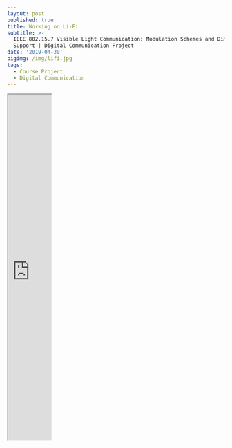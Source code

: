 ```yaml
---
layout: post
published: true
title: Working on Li-Fi
subtitle: >-
  IEEE 802.15.7 Visible Light Communication: Modulation Schemes and Dimming
  Support | Digital Communication Project
date: '2019-04-30'
bigimg: /img/lifi.jpg
tags:
  - Course Project
  - Digital Communication
---
```

<iframe src="http://agastyaseth.me/Documents/Digicom_report_final.pdf" width="100" height="800"></iframe>
